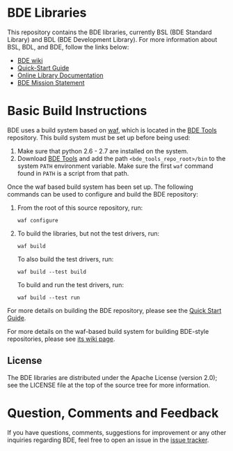 BDE Libraries
=============

This repository contains the BDE libraries, currently BSL (BDE Standard Library) and BDL (BDE Development Library).  For more information about BSL, BDL, and BDE, follow the links below:

* [BDE wiki](http://github.com/bloomberg/bde/wiki)
* [Quick-Start Guide](http://github.com/bloomberg/bde/wiki/Getting-Started)
* [Online Library Documentation](http://bloomberg.github.com/bde)
* [BDE Mission Statement](http://github.com/bloomberg/bde/wiki/Mission-Statement)

Basic Build Instructions
========================

BDE uses a build system based on [waf](https://github.com/waf-project/waf), which is
located in the [BDE Tools](https://github.com/bloomberg/bde-tools/)
repository. This build system must be set up before being used:

1. Make sure that python 2.6 - 2.7 are installed on the system.
2. Download [BDE Tools](https://github.com/bloomberg/bde-tools/) and add the
   path `<bde_tools_repo_root>/bin` to the system `PATH` environment
   variable. Make sure the first `waf` command found in `PATH` is a script from that path.

Once the waf based build system has been set up. The following commands can be
used to configure and build the BDE repository:

1. From the root of this source repository, run:

   ```shell
   waf configure
   ```

2. To build the libraries, but not the test drivers, run:

   ```shell
   waf build
   ```

   To also build the test drivers, run:

   ```shell
   waf build --test build
   ```

   To build and run the test drivers, run:

   ```shell
   waf build --test run
   ```

For more details on building the BDE repository, please see the
[Quick Start Guide](http://github.com/bloomberg/bde/wiki/Getting-Started).

For more details on the waf-based build system for building BDE-style
repositories, please see
[its wiki page](https://github.com/bloomberg/bde-tools/wiki/Waf-Build).

License
-------
The BDE libraries are distributed under the Apache License (version 2.0); see the LICENSE file at the top of the source tree for more information.

Question, Comments and Feedback
===============================
If you have questions, comments, suggestions for improvement or any other inquiries regarding BDE, feel free to open an issue
in the [issue tracker](https://github.com/bloomberg/bde/issues).
